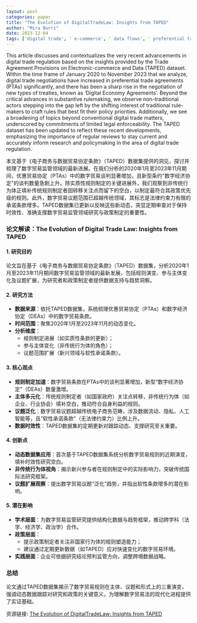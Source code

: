 ```yaml
---
layout: post
categories: paper
title: "The Evolution of DigitalTradeLaw: Insights from TAPED"
author: "Mira Burri"
date: 2023-12-04
tags: ['digital trade', ' e-commerce', ' data flows', ' preferential trade agreements', ' digital economy agreements', ' TAPED']
---
```


This article discusses and contextualizes the very recent advancements in digital trade regulation based on the insights provided by the Trade Agreement Provisions on Electronic-commerce and Data (TAPED) dataset. Within the time frame of January 2020 to November 2023 that we analyze, digital trade negotiations have increased in preferential trade agreements (PTAs) significantly, and there has been a sharp rise in the negotiation of new types of treaties, known as ‘Digital Economy Agreements’. Beyond the critical advances in substantive rulemaking, we observe non-traditional actors stepping into the gap left by the shifting interest of traditional rule-makers to craft rules that best fit their policy priorities. Additionally, we see a broadening of topics beyond conventional digital trade matters, underscored by commitments of limited legal enforceability. The TAPED dataset has been updated to reflect these recent developments, emphasizing the importance of regular reviews to stay current and accurately inform research and policymaking in the area of digital trade regulation.

本文基于《电子商务与数据贸易协定条款》（TAPED）数据集提供的洞见，探讨并梳理了数字贸易监管领域的最新进展。在我们分析的2020年1月至2023年11月期间，优惠贸易协定（PTAs）中的数字贸易谈判显著增加，且新型条约"数字经济协定"的谈判数量急剧上升。除实质性规则制定的关键进展外，我们观察到非传统行为体正填补传统规则制定者因转移关注点而留下的空白，以制定最符合其政策优先级的规则。此外，数字贸易议题范围已超越传统领域，其标志是法律约束力有限的承诺条款增多。TAPED数据集已更新以反映这些新动态，突显定期审查对于保持时效性、准确支撑数字贸易监管领域研究与政策制定的重要性。

### **论文解读：The Evolution of Digital Trade Law: Insights from TAPED**  

#### **1. 研究目的**  
论文旨在基于《电子商务与数据贸易协定条款》（TAPED）数据集，分析2020年1月至2023年11月期间数字贸易监管领域的最新发展，包括规则演变、参与主体变化及议题扩展，为研究者和政策制定者提供数据支持与趋势洞察。  

#### **2. 研究方法**  
- **数据来源**：依托TAPED数据集，系统梳理优惠贸易协定（PTAs）和数字经济协定（DEAs）中的数字贸易条款。  
- **时间范围**：聚焦2020年1月至2023年11月的动态变化。  
- **分析维度**：  
  - 规则制定进展（如实质性条款的更新）；  
  - 参与主体变化（非传统行为体的角色）；  
  - 议题范围扩展（新兴领域与软性承诺条款）。  

#### **3. 核心观点**  
- **规则制定加速**：数字贸易条款在PTAs中的谈判显著增加，新型“数字经济协定”（DEAs）数量激增。  
- **主体多元化**：传统规则制定者（如国家政府）关注点转移，非传统行为体（如企业、行业协会）填补空白，推动符合自身利益的规则。  
- **议题泛化**：数字贸易议题超越传统电子商务范畴，涉及数据流动、隐私、人工智能等，且“软性承诺条款”（无法律约束力）比例上升。  
- **数据时效性**：TAPED数据集的定期更新对跟踪动态、支撑研究至关重要。  

#### **4. 创新点**  
- **动态数据集应用**：首次基于TAPED数据集系统分析数字贸易规则的近期演变，填补时效性研究空白。  
- **非传统行为体视角**：揭示新兴参与者在规则制定中的实际影响力，突破传统国际法研究框架。  
- **议题扩展观察**：提出数字贸易议题“泛化”趋势，并指出软性条款增多的潜在影响。  

#### **5. 潜在影响**  
- **学术层面**：为数字贸易监管研究提供结构化数据与趋势框架，推动跨学科（法学、经济学、政治学）合作。  
- **政策层面**：  
  - 提示政策制定者关注非国家行为体的规则塑造能力；  
  - 建议通过定期更新数据（如TAPED）应对快速变化的数字贸易环境。  
- **实践层面**：企业可依据研究结论预判监管方向，调整跨境数据战略。  

### **总结**  
论文通过TAPED数据集揭示了数字贸易规则在主体、议题和形式上的三重演变，强调动态数据跟踪对研究和政策的关键意义，为理解数字贸易法的现代化进程提供了实证基础。

资源链接: [The Evolution of DigitalTradeLaw: Insights from TAPED](https://papers.ssrn.com/sol3/papers.cfm?abstract_id=4621230)
